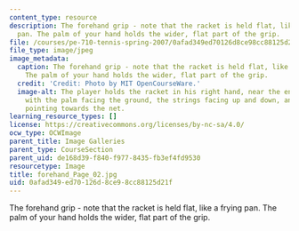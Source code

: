 ```yaml
---
content_type: resource
description: The forehand grip - note that the racket is held flat, like a frying
  pan. The palm of your hand holds the wider, flat part of the grip.
file: /courses/pe-710-tennis-spring-2007/0afad349ed70126d8ce98cc88125d21f_forehand_Page_02.jpg
file_type: image/jpeg
image_metadata:
  caption: The forehand grip - note that the racket is held flat, like a frying pan.
    The palm of your hand holds the wider, flat part of the grip.
  credit: 'Credit: Photo by MIT OpenCourseWare.'
  image-alt: The player holds the racket in his right hand, near the end of the grip,
    with the palm facing the ground, the strings facing up and down, and the head
    pointing towards the net.
learning_resource_types: []
license: https://creativecommons.org/licenses/by-nc-sa/4.0/
ocw_type: OCWImage
parent_title: Image Galleries
parent_type: CourseSection
parent_uid: de168d39-f840-f977-8435-fb3ef4fd9530
resourcetype: Image
title: forehand_Page_02.jpg
uid: 0afad349-ed70-126d-8ce9-8cc88125d21f
---
```

The forehand grip - note that the racket is held flat, like a frying pan. The palm of your hand holds the wider, flat part of the grip.